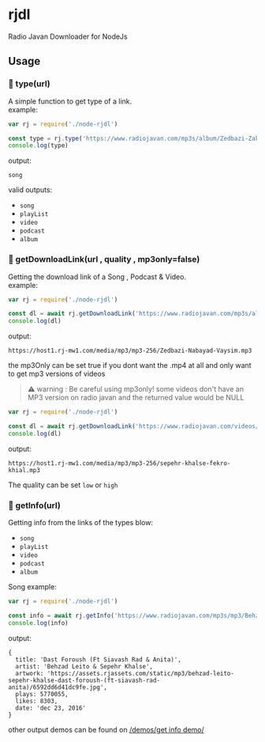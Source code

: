 # rjdl
Radio Javan Downloader for NodeJs

## Usage
### 🔹 type(url)
A simple function to get type of a link.  
 example:
```js
var rj = require('./node-rjdl')

const type = rj.type('https://www.radiojavan.com/mp3s/album/Zedbazi-Zakhar-Nameh?index=3');
console.log(type)
```
output: 
```
song
```
valid outputs:
- `song`
- `playList`
- `video`
- `podcast`
- `album`

###  🔹 getDownloadLink(url , quality , mp3only=false)
Getting the download link of a Song , Podcast & Video.   
 example:
```js
var rj = require('./node-rjdl')

const dl = await rj.getDownloadLink('https://www.radiojavan.com/mp3s/album/Zedbazi-Zakhar-Nameh?index=3' , 'low')
console.log(dl)
```
output:
```
https://host1.rj-mw1.com/media/mp3/mp3-256/Zedbazi-Nabayad-Vaysim.mp3
```
the mp3Only can be set true if you dont want the .mp4 at all and only want to get mp3 versions of videos
> ⚠ warning : Be careful using mp3only! some videos don't have an MP3 version on radio javan and the returned value would be NULL
```js
var rj = require('./node-rjdl')

const dl = await rj.getDownloadLink('https://www.radiojavan.com/videos/video/sepehr-khalse-fekro-khial' , 'low' , true)
console.log(dl)
```
output:
```
https://host1.rj-mw1.com/media/mp3/mp3-256/sepehr-khalse-fekro-khial.mp3
```
The quality can be set `low` or `high`

### 🔹 getInfo(url)
Getting info from the links of the types blow:
- `song`
- `playList`
- `video`
- `podcast`
- `album`

Song example:
```js
var rj = require('./node-rjdl')

const info = await rj.getInfo('https://www.radiojavan.com/mp3s/mp3/Behzad-Leito-Sepehr-Khalse-Dast-Foroush-(Ft-Siavash-Rad-Anita)');
console.log(info)
```
output:
```
{
  title: 'Dast Foroush (Ft Siavash Rad & Anita)',
  artist: 'Behzad Leito & Sepehr Khalse',
  artwork: 'https://assets.rjassets.com/static/mp3/behzad-leito-sepehr-khalse-dast-foroush-(ft-siavash-rad-anita)/6592dd6d41dc9fe.jpg',
  plays: 5770055,
  likes: 8303,
  date: 'dec 23, 2016'
}
```
other output demos can be found on [/demos/get info demo/](https://github.com/Keivan-sf/rjdl/tree/main/demos/get%20info%20demo)
